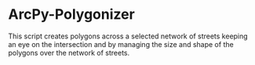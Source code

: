 # ArcPy-Polygonizer
This script creates polygons across a selected network of streets keeping an eye on the intersection and by managing the size and shape of the polygons over the network of streets.

